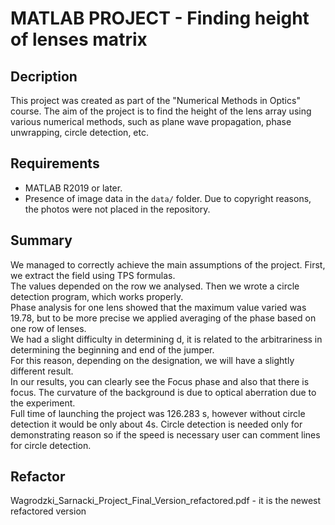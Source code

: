 # MATLAB PROJECT - Finding height of lenses matrix 

## Decription
This project was created as part of the "Numerical Methods in Optics" course. The aim of the project is to find the height of the lens array using various numerical methods, 
such as plane wave propagation, phase unwrapping, circle detection, etc. 

## Requirements
- MATLAB R2019 or later.
- Presence of image data in the `data/` folder. Due to copyright reasons, the photos were not placed in the repository.

## Summary
We managed to correctly achieve the main assumptions of the project. First, we extract the field using TPS formulas.</br>
The values depended on the row we analysed. Then we wrote a circle detection program, which works properly. </br>
Phase analysis for one lens showed that the maximum value varied was 19.78, but to be more precise we applied averaging of the phase based on one row of lenses.</br>
We had a slight difficulty in determining d, it is related to the arbitrariness in determining the beginning and end of the jumper. </br>
For this reason, depending on the designation, we will have a slightly different result.</br>
In our results, you can clearly see the Focus phase and also that there is focus. The curvature of the background is due to optical aberration due to the experiment. </br>
Full time of launching the project was 126.283 s, however without circle detection it would be only about 4s. Circle detection is needed only for demonstrating reason so if the speed is necessary user can comment lines for circle detection. </br>

## Refactor
Wagrodzki_Sarnacki_Project_Final_Version_refactored.pdf - it is the newest refactored version
